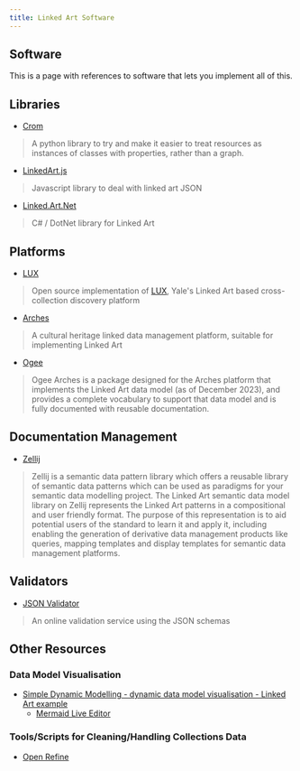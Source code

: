 ```yaml
---
title: Linked Art Software
---
```


## Software

This is a page with references to software that lets you implement all of this.

## Libraries

* [Crom](http://github.com/linked-art/crom)
> A python library to try and make it easier to treat resources as instances of classes with properties, rather than a graph.
* [LinkedArt.js](https://linkedartjs.org/)
> Javascript library to deal with linked art JSON
* [Linked.Art.Net](https://github.com/tomcrane/linked-art-net)
> C# / DotNet library for Linked Art


## Platforms

* [LUX](https://github.com/project-lux/)
> Open source implementation of [LUX](https://lux.collections.yale.edu/), Yale's Linked Art based cross-collection discovery platform
* [Arches](https://www.archesproject.org/)
> A cultural heritage linked data management platform, suitable for implementing Linked Art
* [Ogee](https://github.com/thegetty/Ogee)
> Ogee Arches is a package designed for the Arches platform that implements the Linked Art data model (as of December 2023), and provides a complete vocabulary to support that data model and is fully documented with reusable documentation.


## Documentation Management

* [Zellij](https://zellij.pythonanywhere.com/docs/list/apppWYuo1z7E2J7E8?flag=0)
> Zellij is a semantic data pattern library which offers a reusable library of semantic data patterns which can be used as paradigms for your semantic data modelling project. The Linked Art semantic data model library on Zellij represents the Linked Art patterns in a compositional and user friendly format. The purpose of this representation is to aid potential users of the standard to learn it and apply it, including enabling the generation of derivative data management products like queries, mapping templates and display templates for semantic data management platforms.


## Validators

* [JSON Validator](validator/)
> An online validation service using the JSON schemas

## Other Resources

### Data Model Visualisation

* [Simple Dynamic Modelling - dynamic data model visualisation - Linked Art example](https://research.ng-london.org.uk/modelling?example=object2)
    * [Mermaid Live Editor](https://mermaid-js.github.io/mermaid-live-editor)

### Tools/Scripts for Cleaning/Handling Collections Data

* [Open Refine](https://openrefine.org/)

